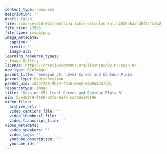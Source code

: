 ```yaml
---
content_type: resource
description: ''
draft: false
file: /courses/18-02sc-multivariable-calculus-fall-2010/bae4d8f8ffb0a2f08a70cd058ea76f96_MIT18_02SC_L8Brds_9.png
file_size: 17865
file_type: image/png
image_metadata:
  caption: ''
  credit: ''
  image-alt: ''
learning_resource_types:
- Image Gallery
license: https://creativecommons.org/licenses/by-nc-sa/4.0/
ocw_type: OCWImage
parent_title: 'Session 25: Level Curves and Contour Plots'
parent_type: CourseSection
parent_uid: 1d647248-9b24-f436-8ee8-e9e8a2dd7c81
resourcetype: Image
title: 'Session 25: Level Curves and Contour Plots 3'
uid: bae4d8f8-ffb0-a2f0-8a70-cd058ea76f96
video_files:
  archive_url: ''
  video_captions_file: ''
  video_thumbnail_file: ''
  video_transcript_file: ''
video_metadata:
  video_speakers: ''
  video_tags: ''
  youtube_description: ''
  youtube_id: ''
---
```

